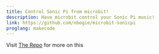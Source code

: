 ```yaml
---
title: Control Sonic Pi from microbit!
description: Have microbit control your Sonic Pi music!
link: https://github.com/nbogie/microbit-sonicpi
proglang: makecode
---
```


Visit [The Repo]({{page.link}}) for more on this